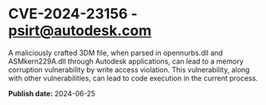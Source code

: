 # CVE-2024-23156 - psirt@autodesk.com

A maliciously crafted 3DM file, when parsed in opennurbs.dll and ASMkern229A.dll through Autodesk applications, can lead to a memory corruption vulnerability by write access violation. This vulnerability, along with other vulnerabilities, can lead to code execution in the current process.

**Publish date:** 2024-06-25
